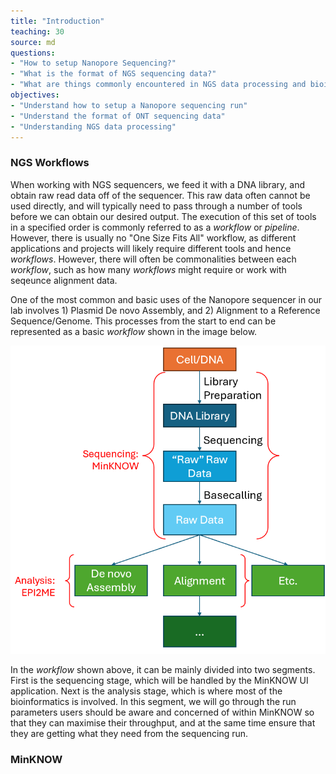 ```yaml
---
title: "Introduction"
teaching: 30
source: md
questions:
- "How to setup Nanopore Sequencing?"
- "What is the format of NGS sequencing data?"
- "What are things commonly encountered in NGS data processing and bioinformatics?"
objectives:
- "Understand how to setup a Nanopore sequencing run"
- "Understand the format of ONT sequencing data"
- "Understanding NGS data processing"
---
```


### NGS Workflows
When working with NGS sequencers, we feed it with a DNA library, and obtain raw read data off of the sequencer. This raw data often cannot be used directly, and will typically need to pass through a number of tools before we can obtain our desired output. The execution of this set of tools in a specified order is commonly referred to as a *workflow* or *pipeline*. However, there is usually no "One Size Fits All" workflow, as different applications and projects will likely require different tools and hence *workflows*. However, there will often be commonalities between each *workflow*, such as how many *workflows* might require or work with seqeunce alignment data.

One of the most common and basic uses of the Nanopore sequencer in our lab involves 1) Plasmid De novo Assembly, and 2) Alignment to a Reference Sequence/Genome. This processes from the start to end can be represented as a basic *workflow* shown in the image below. 

![Basic Workflow](../fig/MinKNOW/6.png)

In the *workflow* shown above, it can be mainly divided into two segments. First is the sequencing stage, which will be handled by the MinKNOW UI application. Next is the analysis stage, which is where most of the bioinformatics is involved. In this segment, we will go through the run parameters users should be aware and concerned of within MinKNOW so that they can maximise their throughput, and at the same time ensure that they are getting what they need from the sequencing run.

### MinKNOW


